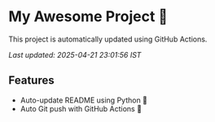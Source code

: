 # My Awesome Project 🚀

This project is automatically updated using GitHub Actions.

_Last updated: 2025-04-21 23:01:56 IST_

## Features
- Auto-update README using Python 🐍
- Auto Git push with GitHub Actions 🤖

